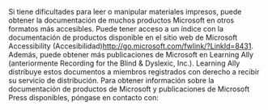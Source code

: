 <Token xmlns:xlink="http://www.w3.org/1999/xlink">Si tiene dificultades para leer o manipular materiales impresos, puede obtener la documentación de muchos productos Microsoft en otros formatos más accesibles. Puede tener acceso a un índice con la documentación de productos disponible en el sitio web de Microsoft <externalLink xmlns="http://ddue.schemas.microsoft.com/authoring/2003/5"><linkText>Accessibility (Accesibilidad)</linkText><linkUri>http://go.microsoft.com/fwlink/?LinkId=8431</linkUri></externalLink>. Además, puede obtener más publicaciones de Microsoft en Learning Ally (anteriormente Recording for the Blind &amp; Dyslexic, Inc.). Learning Ally distribuye estos documentos a miembros registrados con derecho a recibir su servicio de distribución. Para obtener información sobre la documentación de productos de Microsoft y publicaciones de Microsoft Press disponibles, póngase en contacto con:</Token>